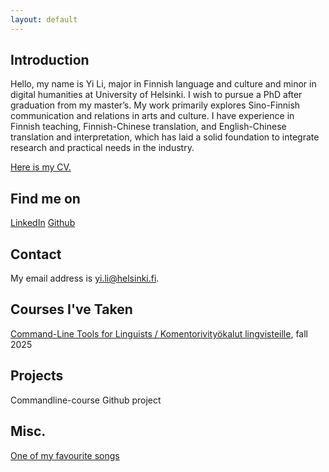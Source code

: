 ```yaml
---
layout: default
---
```


## Introduction

Hello, my name is Yi Li, major in Finnish language and culture and minor in digital humanities at University of Helsinki. I wish to pursue a PhD after graduation from my master’s. My work primarily explores Sino-Finnish communication and relations in arts and culture. I have experience in Finnish teaching, Finnish-Chinese translation, and English-Chinese translation and interpretation, which has laid a solid foundation to integrate research and practical needs in the industry.

[Here is my CV.](https://www.overleaf.com/read/wrgtprqstnmr#181616)

## Find me on

[LinkedIn](https://www.linkedin.com/in/yi-li-60a307261/)
[Github](https://github.com/liyielsa/liyielsa.github.io)

## Contact

My email address is yi.li@helsinki.fi. 

## Courses I've Taken

[Command-Line Tools for Linguists / Komentorivityökalut lingvisteille]([https://courses.helsinki.fi/enjoying-cheese-I](https://studies.helsinki.fi/kurssit/toteutus/hy-opt-cur-2526-261401a1-c550-4436-91b9-7edf4a1a3b57/KIK-LG221)), fall 2025

## Projects

Commandline-course Github project

## Misc. 

[One of my favourite songs](https://open.spotify.com/track/4U45aEWtQhrm8A5mxPaFZ7?si=72e815219c504240)
